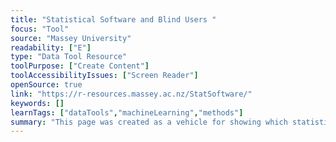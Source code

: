 ```yaml
---
title: "Statistical Software and Blind Users "
focus: "Tool"
source: "Massey University"
readability: ["E"]
type: "Data Tool Resource"
toolPurpose: ["Create Content"]
toolAccessibilityIssues: ["Screen Reader"]
openSource: true
link: "https://r-resources.massey.ac.nz/StatSoftware/"
keywords: []
learnTags: ["dataTools","machineLearning","methods"]
summary: "This page was created as a vehicle for showing which statistical software could be used by blind users who rely on screen reader software to have access to printed text.  "
---
```


